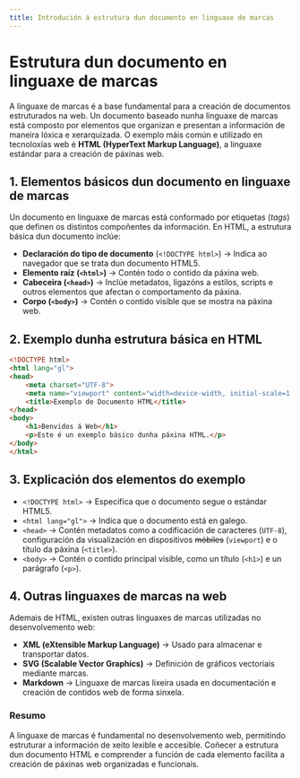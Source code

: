 ```yaml
---
title: Introdución á estrutura dun documento en linguaxe de marcas
---
```


# Estrutura dun documento en linguaxe de marcas

A linguaxe de marcas é a base fundamental para a creación de documentos estruturados na web. Un documento baseado nunha linguaxe de marcas está composto por elementos que organizan e presentan a información de maneira lóxica e xerarquizada. O exemplo máis común e utilizado en tecnoloxías web é **HTML (HyperText Markup Language)**, a linguaxe estándar para a creación de páxinas web.

## 1. Elementos básicos dun documento en linguaxe de marcas

Un documento en linguaxe de marcas está conformado por etiquetas (*tags*) que definen os distintos compoñentes da información. En HTML, a estrutura básica dun documento inclúe:

- **Declaración do tipo de documento** (`<!DOCTYPE html>`) → Indica ao navegador que se trata dun documento HTML5.
- **Elemento raíz (`<html>`)** → Contén todo o contido da páxina web.
- **Cabeceira (`<head>`)** → Inclúe metadatos, ligazóns a estilos, scripts e outros elementos que afectan o comportamento da páxina.
- **Corpo (`<body>`)** → Contén o contido visible que se mostra na páxina web.

## 2. Exemplo dunha estrutura básica en HTML

```html
<!DOCTYPE html>
<html lang="gl">
<head>
    <meta charset="UTF-8">
    <meta name="viewport" content="width=device-width, initial-scale=1.0">
    <title>Exemplo de Documento HTML</title>
</head>
<body>
    <h1>Benvidos á Web</h1>
    <p>Este é un exemplo básico dunha páxina HTML.</p>
</body>
</html>
```

## 3. Explicación dos elementos do exemplo

- `<!DOCTYPE html>` → Especifica que o documento segue o estándar HTML5.
- `<html lang="gl">` → Indica que o documento está en galego.
- `<head>` → Contén metadatos como a codificación de caracteres (`UTF-8`), configuración da visualización en dispositivos ~~móbiles~~ (`viewport`) e o título da páxina (`<title>`).
- `<body>` → Contén o contido principal visible, como un título (`<h1>`) e un parágrafo (`<p>`).

## 4. Outras linguaxes de marcas na web

Ademais de HTML, existen outras linguaxes de marcas utilizadas no desenvolvemento web:

- **XML (eXtensible Markup Language)** → Usado para almacenar e transportar datos.
- **SVG (Scalable Vector Graphics)** → Definición de gráficos vectoriais mediante marcas.
- **Markdown** → Linguaxe de marcas lixeira usada en documentación e creación de contidos web de forma sinxela.

### Resumo

A linguaxe de marcas é fundamental no desenvolvemento web, permitindo estruturar a información de xeito lexible e accesible. Coñecer a estrutura dun documento HTML e comprender a función de cada elemento facilita a creación de páxinas web organizadas e funcionais. 



